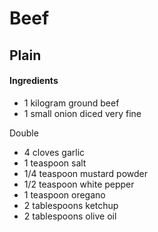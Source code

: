 # Beef

## Plain

#### Ingredients

* 1 kilogram ground beef
* 1 small onion diced very fine

Double
* 4 cloves garlic
* 1 teaspoon salt
* 1/4 teaspoon mustard powder
* 1/2 teaspoon white pepper
* 1 teaspoon oregano
* 2 tablespoons ketchup
* 2 tablespoons olive oil
